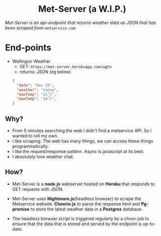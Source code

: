 <h1 align="center">Met-Server (a W.I.P.)</h1>

_Met-Server is an api-endpoint that returns weather data as JSON that has been scraped from `metservice.com`_

End-points
===========
- Wellingon Weather
  - GET: `https://met-server.herokuapp.com/wgtn`
  - returns: JSON (eg below)
  ```json
  {
    "date": "Dec 25",
    "weather": "sunny",
    "maxTemp": "21˚C",
    "maxTemp": "14˚C",
  }
  ```

## Why?
- From 5 minutes searching the web I didn't find a metservice API. So I wanted to roll my own.
- I like scraping. The web has many things, we can access these things programmatically.
- I like the request/response pattern. Async is javascript at its best.
- I absolutely love weather chat.

## How?
- Met-Server is a **node.js** webserver hosted on **Heroku** that responds to GET requests with JSON.

- Met-Server uses **Nightmare.js**(headless browser) to scrape the Metservice website. **Cheerio.js** to parse the response html and **Pg-promise** to store the latest weather data in a **Postgres** database.

- The headless browser script is triggered regularly by a chron-job to ensure that the data that is stored and served by the endpoint is up-to-date.
